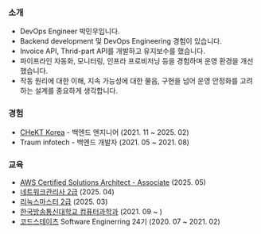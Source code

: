 ### 소개
- DevOps Engineer 박민우입니다.
- Backend development 및 DevOps Engineering 경험이 있습니다.
- Invoice API, Thrid-part API를 개발하고 유지보수를 했습니다.
- 파이프라인 자동화, 모니터링, 인프라 프로비저닝 등을 경험하며 운영 환경을 개선했습니다.
- 작동 원리에 대한 이해, 지속 가능성에 대한 물음, 구현을 넘어 운영 안정화를 고려하는 설계를 중요하게 생각합니다.

### 경험
- [CHeKT Korea](https://chekt.com) - 백엔드 엔지니어 (2021. 11 ~ 2025. 02)   
- Traum infotech - 백엔드 개발자 (2021. 05 ~ 2021. 08)

### 교육
- [AWS Certified Solutions Architect - Associate](https://aws.amazon.com/ko/certification/certified-solutions-architect-associate/) (2025. 05)
- [네트워크관리사 2급](https://www.icqa.or.kr/cn/page/network) (2025. 04)
- [리눅스마스터 2급](https://www.ihd.or.kr/introducesubject1.do) (2025. 03)
- [한국방송통신대학교 컴퓨터과학과](https://cs.knou.ac.kr/cs1/index.do?epTicket=LOG) (2021. 09 ~ )
- [코드스테이츠](https://www.codestates.com/) Software Enginerring 24기 (2020. 07 ~ 2021. 02)
